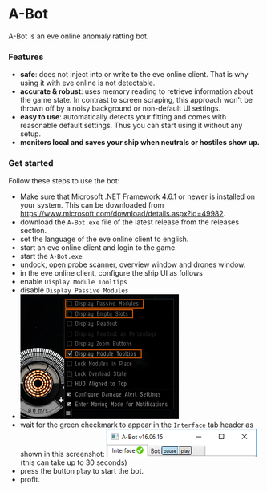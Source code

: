 # A-Bot #

A-Bot is an eve online anomaly ratting bot.

### Features ###
* **safe**: does not inject into or write to the eve online client. That is why using it with eve online is not detectable.
* **accurate & robust**: uses memory reading to retrieve information about the game state. In contrast to screen scraping, this approach won't be thrown off by a noisy background or non-default UI settings.
* **easy to use**: automatically detects your fitting and comes with reasonable default settings. Thus you can start using it without any setup.
* **monitors local and saves your ship when neutrals or hostiles show up.**


### Get started ###
Follow these steps to use the bot:

* Make sure that Microsoft .NET Framework 4.6.1 or newer is installed on your system. This can be downloaded from https://www.microsoft.com/download/details.aspx?id=49982.
* download the `A-Bot.exe` file of the latest release from the releases section.
* set the language of the eve online client to english.
* start an eve online client and login to the game.
* start the `A-Bot.exe`
* undock, open probe scanner, overview window and drones window.
* in the eve online client, configure the ship UI as follows
 * enable `Display Module Tooltips`
 * disable `Display Passive Modules`
 * ![](./doc/image/eve.shipui.options.png)
* wait for the green checkmark to appear in the `Interface` tab header as shown in this screenshot: ![](./doc/image/bot.start.png) (this can take up to 30 seconds)
* press the button `play` to start the bot.
* profit.
